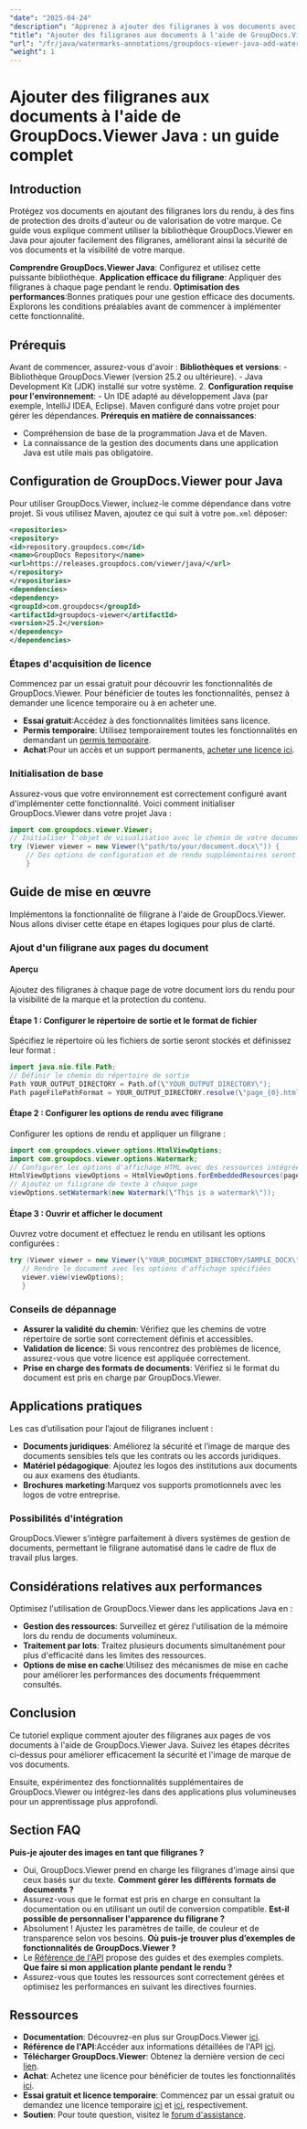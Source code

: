 ```yaml
---
"date": "2025-04-24"
"description": "Apprenez à ajouter des filigranes à vos documents avec GroupDocs.Viewer en Java. Améliorez la sécurité et l'image de marque de vos documents grâce à ce tutoriel étape par étape."
"title": "Ajouter des filigranes aux documents à l'aide de GroupDocs.Viewer Java - Un guide complet"
"url": "/fr/java/watermarks-annotations/groupdocs-viewer-java-add-watermark-documents/"
"weight": 1
---
```


# Ajouter des filigranes aux documents à l'aide de GroupDocs.Viewer Java : un guide complet

## Introduction

Protégez vos documents en ajoutant des filigranes lors du rendu, à des fins de protection des droits d'auteur ou de valorisation de votre marque. Ce guide vous explique comment utiliser la bibliothèque GroupDocs.Viewer en Java pour ajouter facilement des filigranes, améliorant ainsi la sécurité de vos documents et la visibilité de votre marque.

**Comprendre GroupDocs.Viewer Java**: 
Configurez et utilisez cette puissante bibliothèque.
**Application efficace du filigrane**: 
Appliquer des filigranes à chaque page pendant le rendu.
**Optimisation des performances**:Bonnes pratiques pour une gestion efficace des documents.
Explorons les conditions préalables avant de commencer à implémenter cette fonctionnalité.
## Prérequis
Avant de commencer, assurez-vous d'avoir :
**Bibliothèques et versions**:
	- Bibliothèque GroupDocs.Viewer (version 25.2 ou ultérieure).
	- Java Development Kit (JDK) installé sur votre système. 
2. **Configuration requise pour l'environnement**:
	- Un IDE adapté au développement Java (par exemple, IntelliJ IDEA, Eclipse).
	Maven configuré dans votre projet pour gérer les dépendances.
**Prérequis en matière de connaissances**:
- Compréhension de base de la programmation Java et de Maven.
- La connaissance de la gestion des documents dans une application Java est utile mais pas obligatoire.
## Configuration de GroupDocs.Viewer pour Java
Pour utiliser GroupDocs.Viewer, incluez-le comme dépendance dans votre projet. Si vous utilisez Maven, ajoutez ce qui suit à votre `pom.xml` déposer:
```xml
<repositories>
<repository>
<id>repository.groupdocs.com</id>
<name>GroupDocs Repository</name>
<url>https://releases.groupdocs.com/viewer/java/</url>
</repository>
</repositories>
<dependencies>
<dependency>
<groupId>com.groupdocs</groupId>
<artifactId>groupdocs-viewer</artifactId>
<version>25.2</version>
</dependency>
</dependencies>
```

### Étapes d'acquisition de licence
Commencez par un essai gratuit pour découvrir les fonctionnalités de GroupDocs.Viewer. Pour bénéficier de toutes les fonctionnalités, pensez à demander une licence temporaire ou à en acheter une.
- **Essai gratuit**:Accédez à des fonctionnalités limitées sans licence.
- **Permis temporaire**: Utilisez temporairement toutes les fonctionnalités en demandant un [permis temporaire](https://purchase.groupdocs.com/temporary-license/).
- **Achat**:Pour un accès et un support permanents, [acheter une licence ici](https://purchase.groupdocs.com/buy).
### Initialisation de base
Assurez-vous que votre environnement est correctement configuré avant d'implémenter cette fonctionnalité. Voici comment initialiser GroupDocs.Viewer dans votre projet Java :
```java
import com.groupdocs.viewer.Viewer;
// Initialiser l'objet de visualisation avec le chemin de votre document
try (Viewer viewer = new Viewer(\"path/to/your/document.docx\")) {
	// Des options de configuration et de rendu supplémentaires seront configurées ici.
	}
```

## Guide de mise en œuvre
Implémentons la fonctionnalité de filigrane à l'aide de GroupDocs.Viewer. Nous allons diviser cette étape en étapes logiques pour plus de clarté.
### Ajout d'un filigrane aux pages du document
#### Aperçu
Ajoutez des filigranes à chaque page de votre document lors du rendu pour la visibilité de la marque et la protection du contenu.
#### Étape 1 : Configurer le répertoire de sortie et le format de fichier
Spécifiez le répertoire où les fichiers de sortie seront stockés et définissez leur format :
```java
import java.nio.file.Path;
// Définir le chemin du répertoire de sortie
Path YOUR_OUTPUT_DIRECTORY = Path.of(\"YOUR_OUTPUT_DIRECTORY\");
Path pageFilePathFormat = YOUR_OUTPUT_DIRECTORY.resolve(\"page_{0}.html\");
```
#### Étape 2 : Configurer les options de rendu avec filigrane
Configurer les options de rendu et appliquer un filigrane :
```java
import com.groupdocs.viewer.options.HtmlViewOptions;
import com.groupdocs.viewer.options.Watermark;
// Configurer les options d'affichage HTML avec des ressources intégrées
HtmlViewOptions viewOptions = HtmlViewOptions.forEmbeddedResources(pageFilePathFormat);
// Ajoutez un filigrane de texte à chaque page
viewOptions.setWatermark(new Watermark(\"This is a watermark\"));
```

#### Étape 3 : Ouvrir et afficher le document
Ouvrez votre document et effectuez le rendu en utilisant les options configurées :
```java
try (Viewer viewer = new Viewer(\"YOUR_DOCUMENT_DIRECTORY/SAMPLE_DOCX\")) {
   // Rendre le document avec les options d'affichage spécifiées
   viewer.view(viewOptions);
   }
```

### Conseils de dépannage
- **Assurer la validité du chemin**: Vérifiez que les chemins de votre répertoire de sortie sont correctement définis et accessibles.
- **Validation de licence**: Si vous rencontrez des problèmes de licence, assurez-vous que votre licence est appliquée correctement.
- **Prise en charge des formats de documents**: Vérifiez si le format du document est pris en charge par GroupDocs.Viewer.
## Applications pratiques
Les cas d’utilisation pour l’ajout de filigranes incluent :
- **Documents juridiques**: 
Améliorez la sécurité et l’image de marque des documents sensibles tels que les contrats ou les accords juridiques.
- **Matériel pédagogique**: 
Ajoutez les logos des institutions aux documents ou aux examens des étudiants.
- **Brochures marketing**:Marquez vos supports promotionnels avec les logos de votre entreprise.
### Possibilités d'intégration
GroupDocs.Viewer s'intègre parfaitement à divers systèmes de gestion de documents, permettant le filigrane automatisé dans le cadre de flux de travail plus larges.
## Considérations relatives aux performances
Optimisez l'utilisation de GroupDocs.Viewer dans les applications Java en :
- **Gestion des ressources**: Surveillez et gérez l'utilisation de la mémoire lors du rendu de documents volumineux.
- **Traitement par lots**: Traitez plusieurs documents simultanément pour plus d'efficacité dans les limites des ressources.
- **Options de mise en cache**:Utilisez des mécanismes de mise en cache pour améliorer les performances des documents fréquemment consultés.
## Conclusion
Ce tutoriel explique comment ajouter des filigranes aux pages de vos documents à l'aide de GroupDocs.Viewer Java. Suivez les étapes décrites ci-dessus pour améliorer efficacement la sécurité et l'image de marque de vos documents.

Ensuite, expérimentez des fonctionnalités supplémentaires de GroupDocs.Viewer ou intégrez-les dans des applications plus volumineuses pour un apprentissage plus approfondi.
## Section FAQ
**Puis-je ajouter des images en tant que filigranes ?**
- Oui, GroupDocs.Viewer prend en charge les filigranes d'image ainsi que ceux basés sur du texte.
**Comment gérer les différents formats de documents ?**
- Assurez-vous que le format est pris en charge en consultant la documentation ou en utilisant un outil de conversion compatible.
**Est-il possible de personnaliser l'apparence du filigrane ?**
- Absolument ! Ajustez les paramètres de taille, de couleur et de transparence selon vos besoins.
**Où puis-je trouver plus d’exemples de fonctionnalités de GroupDocs.Viewer ?**
- Le [Référence de l'API](https://reference.groupdocs.com/viewer/java/) propose des guides et des exemples complets.
**Que faire si mon application plante pendant le rendu ?**
- Assurez-vous que toutes les ressources sont correctement gérées et optimisez les performances en suivant les directives fournies.

## Ressources
- **Documentation**: Découvrez-en plus sur GroupDocs.Viewer [ici](https://docs.groupdocs.com/viewer/java/).
- **Référence de l'API**:Accéder aux informations détaillées de l'API [ici](https://reference.groupdocs.com/viewer/java/).
- **Télécharger GroupDocs.Viewer**: Obtenez la dernière version de ceci [lien](https://releases.groupdocs.com/viewer/java/).
- **Achat**: Achetez une licence pour bénéficier de toutes les fonctionnalités [ici](https://purchase.groupdocs.com/buy).
- **Essai gratuit et licence temporaire**: Commencez par un essai gratuit ou demandez une licence temporaire [ici](https://releases.groupdocs.com/viewer/java/) et [ici](https://purchase.groupdocs.com/temporary-license/), respectivement.
- **Soutien**: Pour toute question, visitez le [forum d'assistance](https://forum.groupdocs.com/viewer/).